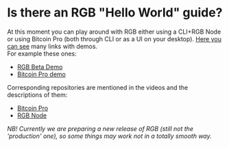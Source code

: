# Is there an RGB "Hello World" guide?

At this moment you can play around with RGB either using a CLI+RGB Node or using Bitcoin Pro \(both through CLI or as a UI on your desktop\). [ Here you can see](https://www.rgbfaq.com/community/getting-familiar-with-rgb) many links with demos.   
For example these ones:   
- [RGB Beta Demo](https://www.youtube.com/watch?v=t_EtUf4601A&t=4s&ab_channel=LNPBPStandardsAssociation)  
- [Bitcoin Pro demo](https://www.youtube.com/playlist?list=PLG6aOZYXJo-99Mx-RTkmw3o5wA7PW_gQl)   
  
Corresponding repositories are mentioned in the videos and the descriptions of them:   
- [Bitcoin Pro](https://github.com/pandoracore/bitcoin-pro)   
- [RGB Node](https://github.com/rgb-org/rgb-node/tree/master/doc/demo-0.1)  
  
_NB! Currently we are preparing a new release of RGB \(still not the 'production' one\), so some things may work not in a totally smooth way._

